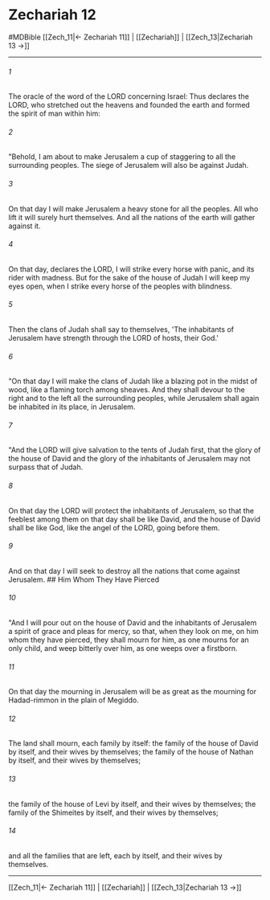 # Zechariah 12
#MDBible
[[Zech_11|← Zechariah 11]] | [[Zechariah]] | [[Zech_13|Zechariah 13 →]]

***

###### 1 
The oracle of the word of the LORD concerning Israel: Thus declares the LORD, who stretched out the heavens and founded the earth and formed the spirit of man within him: 

###### 2 
"Behold, I am about to make Jerusalem a cup of staggering to all the surrounding peoples. The siege of Jerusalem will also be against Judah. 

###### 3 
On that day I will make Jerusalem a heavy stone for all the peoples. All who lift it will surely hurt themselves. And all the nations of the earth will gather against it. 

###### 4 
On that day, declares the LORD, I will strike every horse with panic, and its rider with madness. But for the sake of the house of Judah I will keep my eyes open, when I strike every horse of the peoples with blindness. 

###### 5 
Then the clans of Judah shall say to themselves, 'The inhabitants of Jerusalem have strength through the LORD of hosts, their God.' 

###### 6 
"On that day I will make the clans of Judah like a blazing pot in the midst of wood, like a flaming torch among sheaves. And they shall devour to the right and to the left all the surrounding peoples, while Jerusalem shall again be inhabited in its place, in Jerusalem. 

###### 7 
"And the LORD will give salvation to the tents of Judah first, that the glory of the house of David and the glory of the inhabitants of Jerusalem may not surpass that of Judah. 

###### 8 
On that day the LORD will protect the inhabitants of Jerusalem, so that the feeblest among them on that day shall be like David, and the house of David shall be like God, like the angel of the LORD, going before them. 

###### 9 
And on that day I will seek to destroy all the nations that come against Jerusalem. ## Him Whom They Have Pierced 

###### 10 
"And I will pour out on the house of David and the inhabitants of Jerusalem a spirit of grace and pleas for mercy, so that, when they look on me, on him whom they have pierced, they shall mourn for him, as one mourns for an only child, and weep bitterly over him, as one weeps over a firstborn. 

###### 11 
On that day the mourning in Jerusalem will be as great as the mourning for Hadad-rimmon in the plain of Megiddo. 

###### 12 
The land shall mourn, each family by itself: the family of the house of David by itself, and their wives by themselves; the family of the house of Nathan by itself, and their wives by themselves; 

###### 13 
the family of the house of Levi by itself, and their wives by themselves; the family of the Shimeites by itself, and their wives by themselves; 

###### 14 
and all the families that are left, each by itself, and their wives by themselves. 

***

[[Zech_11|← Zechariah 11]] | [[Zechariah]] | [[Zech_13|Zechariah 13 →]]
